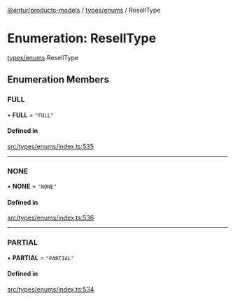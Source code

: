 [@entur/products-models](../README.md) / [types/enums](../modules/types_enums.md) / ResellType

# Enumeration: ResellType

[types/enums](../modules/types_enums.md).ResellType

## Enumeration Members

### FULL

• **FULL** = ``"FULL"``

#### Defined in

[src/types/enums/index.ts:535](https://github.com/entur/products-models/blob/main/src/types/enums/index.ts#L535)

___

### NONE

• **NONE** = ``"NONE"``

#### Defined in

[src/types/enums/index.ts:536](https://github.com/entur/products-models/blob/main/src/types/enums/index.ts#L536)

___

### PARTIAL

• **PARTIAL** = ``"PARTIAL"``

#### Defined in

[src/types/enums/index.ts:534](https://github.com/entur/products-models/blob/main/src/types/enums/index.ts#L534)
